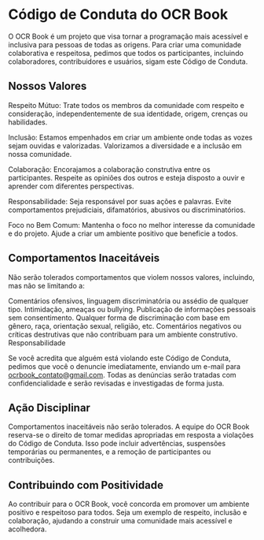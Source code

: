 # Código de Conduta do OCR Book

O OCR Book é um projeto que visa tornar a programação mais acessível e inclusiva para pessoas de todas as origens. Para criar uma comunidade colaborativa e respeitosa, pedimos que todos os participantes, incluindo colaboradores, contribuidores e usuários, sigam este Código de Conduta.

## Nossos Valores

Respeito Mútuo: Trate todos os membros da comunidade com respeito e consideração, independentemente de sua identidade, origem, crenças ou habilidades.

Inclusão: Estamos empenhados em criar um ambiente onde todas as vozes sejam ouvidas e valorizadas. Valorizamos a diversidade e a inclusão em nossa comunidade.

Colaboração: Encorajamos a colaboração construtiva entre os participantes. Respeite as opiniões dos outros e esteja disposto a ouvir e aprender com diferentes perspectivas.

Responsabilidade: Seja responsável por suas ações e palavras. Evite comportamentos prejudiciais, difamatórios, abusivos ou discriminatórios.

Foco no Bem Comum: Mantenha o foco no melhor interesse da comunidade e do projeto. Ajude a criar um ambiente positivo que beneficie a todos.

## Comportamentos Inaceitáveis

Não serão tolerados comportamentos que violem nossos valores, incluindo, mas não se limitando a:

Comentários ofensivos, linguagem discriminatória ou assédio de qualquer tipo.
Intimidação, ameaças ou bullying.
Publicação de informações pessoais sem consentimento.
Qualquer forma de discriminação com base em gênero, raça, orientação sexual, religião, etc.
Comentários negativos ou críticas destrutivas que não contribuam para um ambiente construtivo.
Responsabilidade

Se você acredita que alguém está violando este Código de Conduta, pedimos que você o denuncie imediatamente, enviando um e-mail para ocrbook_contato@gmail.com. Todas as denúncias serão tratadas com confidencialidade e serão revisadas e investigadas de forma justa.

## Ação Disciplinar

Comportamentos inaceitáveis não serão tolerados. A equipe do OCR Book reserva-se o direito de tomar medidas apropriadas em resposta a violações do Código de Conduta. Isso pode incluir advertências, suspensões temporárias ou permanentes, e a remoção de participantes ou contribuições.

## Contribuindo com Positividade

Ao contribuir para o OCR Book, você concorda em promover um ambiente positivo e respeitoso para todos. Seja um exemplo de respeito, inclusão e colaboração, ajudando a construir uma comunidade mais acessível e acolhedora.
